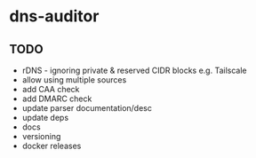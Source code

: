 # dns-auditor

## TODO

* rDNS - ignoring private & reserved CIDR blocks e.g. Tailscale
* allow using multiple sources
* add CAA check
* add DMARC check
* update parser documentation/desc
* update deps
* docs
* versioning
* docker releases
